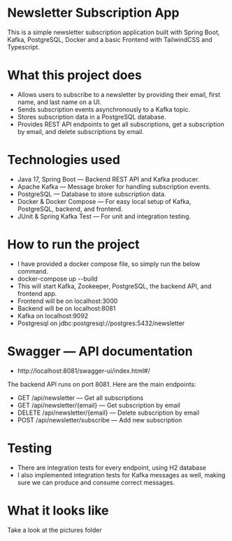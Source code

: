  # Newsletter Subscription App
This is a simple newsletter subscription application built with Spring Boot, Kafka, PostgreSQL, Docker and a basic Frontend with
TailwindCSS and Typescript.

# What this project does
- Allows users to subscribe to a newsletter by providing their email, first name, and last name on a UI.
- Sends subscription events asynchronously to a Kafka topic.
- Stores subscription data in a PostgreSQL database.
- Provides REST API endpoints to get all subscriptions, get a subscription by email, and delete subscriptions by email.

# Technologies used
- Java 17, Spring Boot — Backend REST API and Kafka producer.
- Apache Kafka — Message broker for handling subscription events.
- PostgreSQL — Database to store subscription data.
- Docker & Docker Compose — For easy local setup of Kafka, PostgreSQL, backend, and frontend.
- JUnit & Spring Kafka Test — For unit and integration testing.

# How to run the project
- I have provided a docker compose file, so simply run the below command.
- docker-compose up --build
- This will start Kafka, Zookeeper, PostgreSQL, the backend API, and frontend app.
- Frontend will be on localhost:3000
- Backend will be on localhost:8081
- Kafka on localhost:9092
- Postgresql on jdbc:postgresql://postgres:5432/newsletter

# Swagger — API documentation
- http://localhost:8081/swagger-ui/index.html#/

The backend API runs on port 8081. Here are the main endpoints:

- GET /api/newsletter — Get all subscriptions
- GET /api/newsletter/{email} — Get subscription by email
- DELETE /api/newsletter/{email} — Delete subscription by email
- POST /api/newsletter/subscribe — Add new subscription

# Testing
- There are integration tests for every endpoint, using H2 database
- I also implemented integration tests for Kafka messages as well, making sure we can produce and consume correct messages.

# What it looks like
Take a look at the pictures folder
